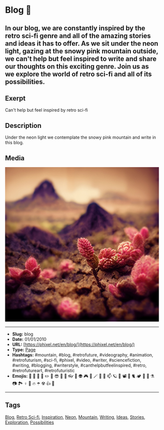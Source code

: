 # Blog 🚀
In our blog, we are constantly inspired by the retro sci-fi genre and all of the amazing stories and ideas it has to offer. As we sit under the neon light, gazing at the snowy pink mountain outside, we can't help but feel inspired to write and share our thoughts on this exciting genre. Join us as we explore the world of retro sci-fi and all of its possibilities.
------------
## Exerpt
Can't help but feel inspired by retro sci-fi
## Description
Under the neon light we contemplate the snowy pink mountain and write in this blog.
## Media
<img src="media/e332c5b6/landscape-of-pink-mountains-macro.jpg">

------------
- **Slug:** blog
- **Date:** 01/01/2010
- **URL:** [https://phixel.net/en/blog/](https://phixel.net/en/blog/)
- **Type:** [Page](#page)
- **Hashtags:** #mountain, #blog, #retrofuture, #videography, #animation, #retrofuturism, #sci-fi, #phixel, #video, #writer, #sciencefiction, #writing, #blogging, #writerstyle, #canthelpbutfeelinspired, #retro, #retrofutureart, #retrofuturistic
- **Emojis:** 📢 📃 🔌 🦄 ✏️ 🧪 😎 📄 🐲 👓 🦉 👽 🎮 📼 🪄 🤖 🐇 📫 🪐 👨 📽 🦼 🐈 🏕 🧜 🏿 ⚗️ 📷 🏞 ♀️ 👺 🔥 ☂️ ☢️ 👍 🦾

------------
## Tags
[Blog](#blog), [Retro Sci-fi](#retro-sci-fi), [Inspiration](#inspiration), [Neon](#neon), [Mountain](#mountain), [Writing](#writing), [Ideas](#ideas), [Stories](#stories), [Exploration](#exploration), [Possibilities](#possibilities)
